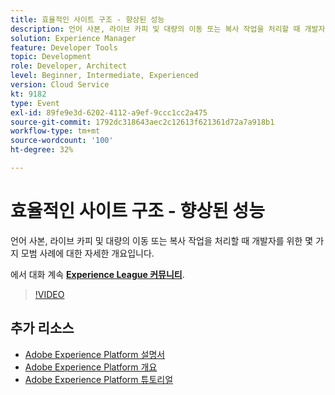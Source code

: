 ```yaml
---
title: 효율적인 사이트 구조 - 향상된 성능
description: 언어 사본, 라이브 카피 및 대량의 이동 또는 복사 작업을 처리할 때 개발자를 위한 몇 가지 모범 사례에 대한 자세한 개요입니다.
solution: Experience Manager
feature: Developer Tools
topic: Development
role: Developer, Architect
level: Beginner, Intermediate, Experienced
version: Cloud Service
kt: 9182
type: Event
exl-id: 89fe9e3d-6202-4112-a9ef-9ccc1cc2a475
source-git-commit: 1792dc318643aec2c12613f621361d72a7a918b1
workflow-type: tm+mt
source-wordcount: '100'
ht-degree: 32%

---
```


# 효율적인 사이트 구조 - 향상된 성능

언어 사본, 라이브 카피 및 대량의 이동 또는 복사 작업을 처리할 때 개발자를 위한 몇 가지 모범 사례에 대한 자세한 개요입니다.

에서 대화 계속 **[Experience League 커뮤니티](https://adobe.ly/39DoIQT)**.

>[!VIDEO](https://video.tv.adobe.com/v/337723/?quality=12&learn=on&hidetitle=true)

## 추가 리소스

- [Adobe Experience Platform 설명서](https://experienceleague.adobe.com/docs/experience-platform.html)
- [Adobe Experience Platform 개요](https://experienceleague.adobe.com/docs/experience-platform/landing/home.html?lang=ko)
- [Adobe Experience Platform 튜토리얼](https://experienceleague.adobe.com/docs/platform-learn/tutorials/overview.html?lang=en)

